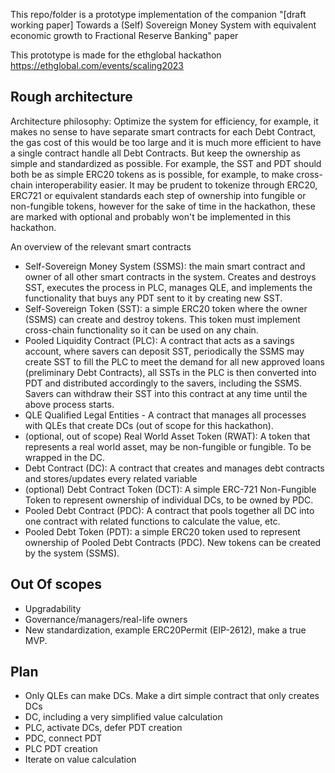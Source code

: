  This repo/folder is a prototype implementation of the companion "[draft working paper] Towards a (Self) Sovereign Money System with equivalent economic growth to Fractional Reserve Banking" paper 

 This prototype is made for the ethglobal hackathon https://ethglobal.com/events/scaling2023

 ## Rough architecture
Architecture philosophy: Optimize the system for efficiency, for example, it makes no sense to have separate smart contracts for each Debt Contract, the gas cost of this would be too large and it is much more efficient to have a single contract handle all Debt Contracts. But keep the ownership as simple and standardized as possible. For example, the SST and PDT should both be as simple ERC20 tokens as is possible, for example, to make cross-chain interoperability easier. It may be prudent to tokenize through ERC20, ERC721 or equivalent standards each step of ownership into fungible or non-fungible tokens, however for the sake of time in the hackathon, these are marked with optional and probably won't be implemented in this hackathon. 

An overview of the relevant smart contracts
- Self-Sovereign Money System (SSMS): the main smart contract and owner of all other smart contracts in the system. Creates and destroys SST, executes the process in PLC, manages QLE, and implements the functionality that buys any PDT sent to it by creating new SST. 
- Self-Sovereign Token (SST): a simple ERC20 token where the owner (SSMS) can create and destroy tokens. This token must implement cross-chain functionality so it can be used on any chain.
- Pooled Liquidity Contract (PLC): A contract that acts as a savings account, where savers can deposit SST, periodically the SSMS may create SST to fill the PLC to meet the demand for all new approved loans (preliminary Debt Contracts), all SSTs in the PLC is then converted into PDT and distributed accordingly to the savers, including the SSMS. Savers can withdraw their SST into this contract at any time until the above process starts. 
- QLE Qualified Legal Entities - A contract that manages all processes with QLEs that create DCs (out of scope for this hackathon). 
- (optional, out of scope) Real World Asset Token (RWAT): A token that represents a real world asset, may be non-fungible or fungible. To be wrapped in the DC.
- Debt Contract (DC): A contract that creates and manages debt contracts and stores/updates every related variable
- (optional) Debt Contract Token (DCT): A simple ERC-721 Non-Fungible Token to represent ownership of individual DCs, to be owned by PDC. 
- Pooled Debt Contract (PDC): A contract that pools together all DC into one contract with related functions to calculate the value, etc. 
- Pooled Debt Token (PDT): a simple ERC20 token used to represent ownership of Pooled Debt Contracts (PDC). New tokens can be created by the system (SSMS). 

## Out Of scopes
- Upgradability
- Governance/managers/real-life owners
- New standardization, example ERC20Permit (EIP-2612), make a true MVP.

## Plan
- Only QLEs can make DCs. Make a dirt simple contract that only creates DCs
- DC, including a very simplified value calculation
- PLC, activate DCs, defer PDT creation
- PDC, connect PDT
- PLC PDT creation
- Iterate on value calculation

